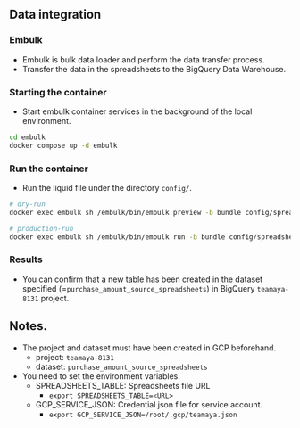 ## Data integration
### Embulk
- Embulk is bulk data loader and perform the data transfer process.
- Transfer the data in the spreadsheets to the BigQuery Data Warehouse.

### Starting the container
- Start embulk container services in the background of the local environment.

```bash
cd embulk
docker compose up -d embulk
```

### Run the container
- Run the liquid file under the directory `config/`.

```bash
# dry-run
docker exec embulk sh /embulk/bin/embulk preview -b bundle config/spreadsheet/export_hab_purchase_amount.yml.liquid

# production-run
docker exec embulk sh /embulk/bin/embulk run -b bundle config/spreadsheet/export_hab_purchase_amount.yml.liquid
```

### Results
- You can confirm that a new table has been created in the dataset specified (=`purchase_amount_source_spreadsheets`) in BigQuery `teamaya-8131` project.

## Notes.
- The project and dataset must have been created in GCP beforehand.
    - project: `teamaya-8131`
    - dataset: `purchase_amount_source_spreadsheets`
- You need to set the environment variables.
    - SPREADSHEETS_TABLE: Spreadsheets file URL
        - `export SPREADSHEETS_TABLE=<URL>`
    - GCP_SERVICE_JSON: Credential json file for service account.
        - `export GCP_SERVICE_JSON=/root/.gcp/teamaya.json`